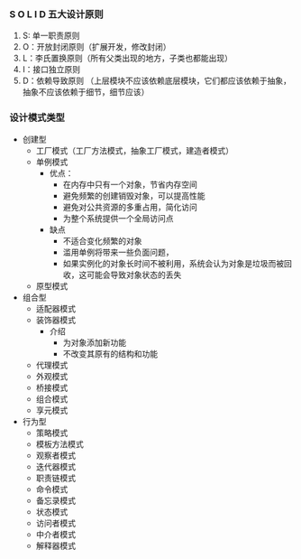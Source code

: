 ### S O L I D 五大设计原则

1. S: 单一职责原则
2. O：开放封闭原则（扩展开发，修改封闭）
3. L：李氏置换原则（所有父类出现的地方，子类也都能出现）
4. I：接口独立原则
5. D：依赖导致原则 （上层模块不应该依赖底层模块，它们都应该依赖于抽象，抽象不应该依赖于细节，细节应该）









### 设计模式类型

- 创建型
  - 工厂模式（工厂方法模式，抽象工厂模式，建造者模式）
  - 单例模式
    - 优点： 
      - 在内存中只有一个对象，节省内存空间
      - 避免频繁的创建销毁对象，可以提高性能
      - 避免对公共资源的多重占用，简化访问
      - 为整个系统提供一个全局访问点
    - 缺点
      - 不适合变化频繁的对象
      - 滥用单例将带来一些负面问题，
      - 如果实例化的对象长时间不被利用，系统会认为对象是垃圾而被回收，这可能会导致对象状态的丢失
  - 原型模式
- 组合型
  - 适配器模式
  - 装饰器模式
    - 介绍
      - 为对象添加新功能
      - 不改变其原有的结构和功能
  - 代理模式
  - 外观模式
  - 桥接模式
  - 组合模式
  - 享元模式
- 行为型
  - 策略模式
  - 模板方法模式
  - 观察者模式
  - 迭代器模式
  - 职责链模式
  - 命令模式
  - 备忘录模式
  - 状态模式
  - 访问者模式
  - 中介者模式
  - 解释器模式
